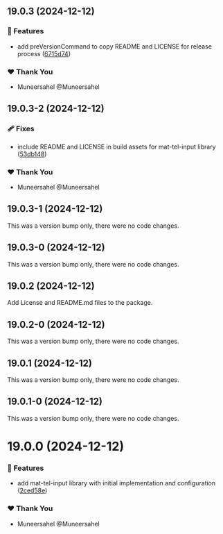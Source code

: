 ## 19.0.3 (2024-12-12)

### 🚀 Features

- add preVersionCommand to copy README and LICENSE for release process ([6715d74](https://github.com/Muneersahel/mat-tel-input/commit/6715d74))

### ❤️ Thank You

- Muneersahel @Muneersahel

## 19.0.3-2 (2024-12-12)

### 🩹 Fixes

- include README and LICENSE in build assets for mat-tel-input library ([53db148](https://github.com/Muneersahel/mat-tel-input/commit/53db148))

### ❤️ Thank You

- Muneersahel @Muneersahel

## 19.0.3-1 (2024-12-12)

This was a version bump only, there were no code changes.

## 19.0.3-0 (2024-12-12)

This was a version bump only, there were no code changes.

## 19.0.2 (2024-12-12)

Add License and README.md files to the package.

## 19.0.2-0 (2024-12-12)

This was a version bump only, there were no code changes.

## 19.0.1 (2024-12-12)

This was a version bump only, there were no code changes.

## 19.0.1-0 (2024-12-12)

This was a version bump only, there were no code changes.

# 19.0.0 (2024-12-12)

### 🚀 Features

- add mat-tel-input library with initial implementation and configuration ([2ced58e](https://github.com/Muneersahel/mat-tel-input/commit/2ced58e))

### ❤️ Thank You

- Muneersahel @Muneersahel
